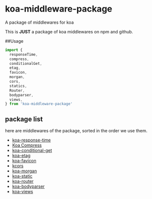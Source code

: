 # koa-middleware-package
A package of middlewares for koa

This is **JUST** a package of koa middlewares on npm and github.

##Usage
```js
import {
  responseTime,
  compress,
  conditionalGet,
  etag,
  favicon,
  morgan,
  cors,
  statics,
  Router,
  bodyparser,
  views,
} from 'koa-middleware-package'
```

## package list
here are middlewares of the package, sorted in the order we use them.
- [koa-response-time](https://github.com/koajs/response-time)
- [Koa Compress](https://github.com/koajs/compress)
- [koa-conditional-get](https://github.com/koajs/conditional-get)
- [koa-etag](https://github.com/koajs/etag)
- [koa-favicon](https://github.com/koajs/favicon)
- [kcors](https://github.com/koajs/cors)
- [koa-morgan](https://github.com/koa-modules/morgan)
- [koa-static](https://github.com/koajs/static)
- [koa-router](https://github.com/alexmingoia/koa-router)
- [koa-bodyparser](https://github.com/koajs/bodyparser)
- [koa-views](https://github.com/queckezz/koa-views)
